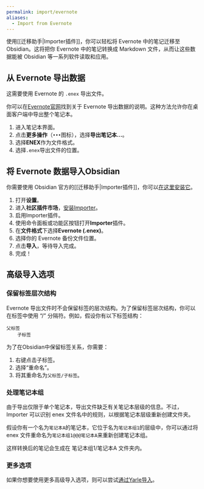 ```yaml
---
permalink: import/evernote
aliases:
  - Import from Evernote
---
```


使用[[迁移助手|Importer插件]]，你可以轻松将 Evernote 中的笔记迁移至Obsidian。这将把你 Evernote 中的笔记转换成 Markdown 文件，从而让这些数据能被 Obsidian 等一系列软件读取和应用。

## 从 Evernote 导出数据

这需要使用 Evernote 的 `.enex` 导出文件。

你可以在[Evernote官网](https://help.evernote.com/hc/en-us/articles/209005557-Export-notes-and-notebooks-as-ENEX-or-HTML)找到关于 Evernote 导出数据的说明。这种方法允许你在桌面客户端中导出整个笔记本。

1. 进入笔记本界面。
2. 点击**更多操作**（`•••`图标），选择**导出笔记本...**。
3. 选择**ENEX**作为文件格式。
4. 选择`.enex`导出文件的位置。

## 将 Evernote 数据导入Obsidian

你需要使用 Obsidian 官方的[[迁移助手|Importer插件]]，你可以[在这里安装它](obsidian://show-plugin?id=obsidian-importer)。

1. 打开**设置**。
2. 进入**社区插件市场**，[安装Importer](obsidian://show-plugin?id=obsidian-importer)。
3. 启用Importer插件。
4. 使用命令面板或功能区按钮打开**Importer**插件。
5. 在**文件格式**下选择**Evernote (.enex)**。
6. 选择你的 Evernote 备份文件位置。
7. 点击**导入**，等待导入完成。
8. 完成！

## 高级导入选项

### 保留标签层次结构

Evernote 导出文件时不会保留标签的层次结构。为了保留标签层次结构，你可以在标签中使用 “/” 分隔符。例如，假设你有以下标签结构：

```
父标签
    子标签
```

为了在Obsidian中保留标签关系，你需要：

1. 右键点击子标签。
2. 选择“重命名”。
3. 将其重命名为`父标签/子标签`。

### 处理笔记本组

由于导出仅限于单个笔记本，导出文件缺乏有关笔记本层级的信息。不过，Importer 可以识别 enex 文件名中的规则，以根据笔记本层级重新创建文件夹。

假设你有一个名为```笔记本A```的笔记本，它位于名为```笔记本组1```的层级中，你可以通过将 enex 文件重命名为```笔记本组1@@@笔记本A```来重新创建笔记本组。

这样转换后的笔记会生成在 笔记本组1/笔记本A 文件夹内。

### 更多选项

如果你想要使用更多高级导入选项，则可以尝试[通过Yarle导入](https://github.com/akosbalasko/yarle)。